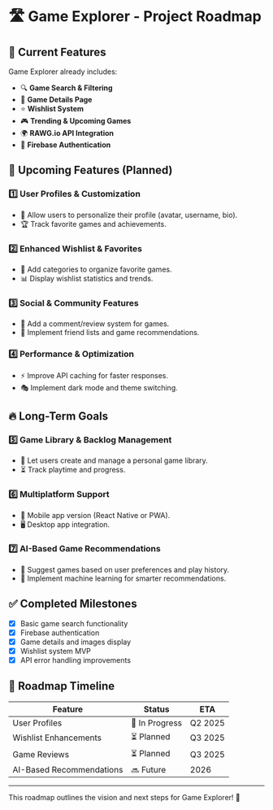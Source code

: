 # 🛣️ Game Explorer - Project Roadmap

## 📌 Current Features

Game Explorer already includes:

- 🔍 **Game Search & Filtering**
- 📖 **Game Details Page**
- ⭐ **Wishlist System**
- 🎮 **Trending & Upcoming Games**
- 🌍 **RAWG.io API Integration**
- 👤 **Firebase Authentication**

## 🚀 Upcoming Features (Planned)

### 1️⃣ **User Profiles & Customization**

- 🎨 Allow users to personalize their profile (avatar, username, bio).
- 🏆 Track favorite games and achievements.

### 2️⃣ **Enhanced Wishlist & Favorites**

- 📌 Add categories to organize favorite games.
- 📊 Display wishlist statistics and trends.

### 3️⃣ **Social & Community Features**

- 💬 Add a comment/review system for games.
- 🤝 Implement friend lists and game recommendations.

### 4️⃣ **Performance & Optimization**

- ⚡ Improve API caching for faster responses.
- 🎭 Implement dark mode and theme switching.

## 🔥 Long-Term Goals

### 5️⃣ **Game Library & Backlog Management**

- 📂 Let users create and manage a personal game library.
- ⏳ Track playtime and progress.

### 6️⃣ **Multiplatform Support**

- 📱 Mobile app version (React Native or PWA).
- 🖥️ Desktop app integration.

### 7️⃣ **AI-Based Game Recommendations**

- 🤖 Suggest games based on user preferences and play history.
- 🔎 Implement machine learning for smarter recommendations.

## ✅ Completed Milestones

- [x] Basic game search functionality
- [x] Firebase authentication
- [x] Game details and images display
- [x] Wishlist system MVP
- [x] API error handling improvements

## 📅 Roadmap Timeline

| Feature                  | Status         | ETA     |
| ------------------------ | -------------- | ------- |
| User Profiles            | 🔄 In Progress | Q2 2025 |
| Wishlist Enhancements    | ⏳ Planned     | Q3 2025 |
| Game Reviews             | ⏳ Planned     | Q3 2025 |
| AI-Based Recommendations | 🔜 Future      | 2026    |

---

This roadmap outlines the vision and next steps for Game Explorer! 🚀
